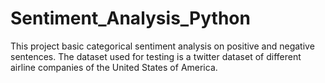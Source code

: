 # Sentiment_Analysis_Python
This project basic categorical sentiment analysis on positive and negative sentences. The dataset used for testing is a twitter dataset of different airline companies of the United States of America.
